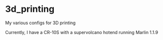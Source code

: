# 3d_printing

My various configs for 3D printing

Currently, I have a CR-10S with a supervolcano hotend running Marlin 1.1.9
